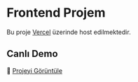 # Frontend Projem

Bu proje [Vercel](https://vercel.com) üzerinde host edilmektedir.

## Canlı Demo

🔗 [Projeyi Görüntüle](https://kisisel-blog-tan.vercel.app/)

